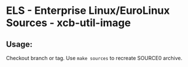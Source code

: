 # ELS - Enterprise Linux/EuroLinux Sources - xcb-util-image
 
## Usage:
  Checkout branch or tag. Use `make sources` to recreate  SOURCE0 archive.

